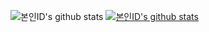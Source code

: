 ![본인ID's github stats](https://github-readme-stats.vercel.app/api?username=rheech22&show_icons=true&theme=dark)
[![본인ID's github stats](https://github-readme-stats.vercel.app/api/top-langs/?username=rheech22&show_icons=true&hide_border=true&title_color=004386&icon_color=004386&layout=compact)](https://github.com/rheech22)
